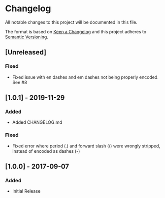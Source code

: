 # Changelog
All notable changes to this project will be documented in this file.

The format is based on [Keep a Changelog](http://keepachangelog.com/en/1.0.0/)
and this project adheres to [Semantic Versioning](http://semver.org/spec/v2.0.0.html).

## [Unreleased]
### Fixed
- Fixed issue with en dashes and em dashes not being properly encoded. See #8

## [1.0.1] - 2019-11-29
### Added
- Added CHANGELOG.md
### Fixed
- Fixed error where period (.) and forward slash (/) were wrongly stripped, instead of encoded as dashes (-)

## [1.0.0] - 2017-09-07
### Added
- Initial Release
